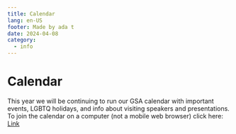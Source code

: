 ```yaml
---
title: Calendar
lang: en-US
footer: Made by ada t
date: 2024-04-08
category:
  - info
---
```


# Calendar

This year we will be continuing to run our GSA calendar with important events, LGBTQ holidays, and info about visiting speakers and presentations. To join the calendar on a computer (not a mobile web browser) click here: [Link](https://l.instagram.com/?u=https%3A%2F%2Fcalendar.google.com%2Fcalendar%2Fu%2F0%3Fcid%3DYjJlZGNkZWUwZmMwNmM5NGY0YzBlYTlkYzkwNzQ3ZWQ0ODY2YmRhZTIzYjExZDI4MTQ3ZTFkZWQwODFmNWJjYkBncm91cC5jYWxlbmRhci5nb29nbGUuY29t&e=AT0NKdPh5HnAI2JhU5s4tT_FrwphxJnlhf2P5AfITvAuKL23hhyEHM6SJzFHdowkAU6mKvpMHlvICFJaq6vZbbFNM5grVzbo3_no8YE)

